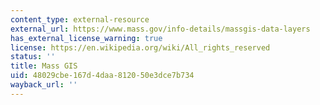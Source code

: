 ```yaml
---
content_type: external-resource
external_url: https://www.mass.gov/info-details/massgis-data-layers
has_external_license_warning: true
license: https://en.wikipedia.org/wiki/All_rights_reserved
status: ''
title: Mass GIS
uid: 48029cbe-167d-4daa-8120-50e3dce7b734
wayback_url: ''
---
```

